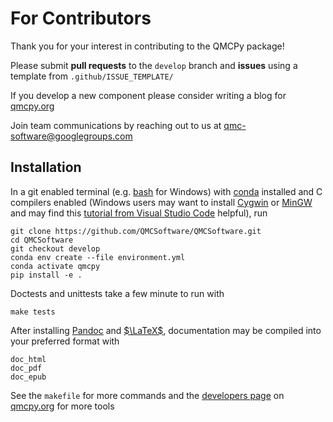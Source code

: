 # For Contributors

Thank you for your interest in contributing to the QMCPy package!

Please submit **pull requests** to the `develop` branch and **issues** using a template from `.github/ISSUE_TEMPLATE/`

If you develop a new component please consider writing a blog for [qmcpy.org](https://qmcpy.org)

Join team communications by reaching out to us at [qmc-software@googlegroups.com](mailto:qmc-software@googlegroups.com)


## Installation 

In a git enabled terminal (e.g. [bash](https://gitforwindows.org/) for Windows) with [conda](https://docs.conda.io/en/latest/miniconda.html) installed and C compilers enabled (Windows users may want to install [Cygwin](https://www.cygwin.com) or [MinGW](https://www.mingw-w64.org) and may find this [tutorial from Visual Studio Code](https://code.visualstudio.com/docs/languages/cpp) helpful), run

~~~
git clone https://github.com/QMCSoftware/QMCSoftware.git
cd QMCSoftware
git checkout develop
conda env create --file environment.yml
conda activate qmcpy
pip install -e .
~~~

Doctests and unittests take a few minute to run with

~~~
make tests
~~~

After installing [Pandoc](https://pandoc.org/installing.html) and [$\LaTeX$](https://www.latex-project.org/get/), documentation may be compiled into your preferred format with

```
doc_html
doc_pdf
doc_epub
```

See the `makefile` for more commands and the [developers page](https://qmcpy.org/references-for-python-and-mathematical-software-development/) on [qmcpy.org](https://qmcpy.org) for more tools
